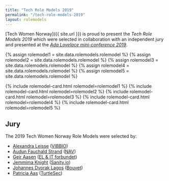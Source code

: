 ```yaml
---
title: "Tech Role Models 2019"
permalink: "/tech-role-models-2019"
layout: rolemodels
---
```


[Tech Women Norway]({{ site.url }}) is proud to present the *Tech Role Models 2019* which were selected in collaboration with an independent jury and presented at the [_Ada Lovelace mini-conference 2019_](/ada-lovelace-day-2019.html).  

{% assign rolemodel1 = site.data.rolemodels.rolemodel %}
{% assign rolemodel2 = site.data.rolemodels.rolemodel %}
{% assign rolemodel3 = site.data.rolemodels.rolemodel %}
{% assign rolemodel4 = site.data.rolemodels.rolemodel %}
{% assign rolemodel5 = site.data.rolemodels.rolemodel %}

{% include rolemodel-card.html rolemodel=rolemodel1 %}
{% include rolemodel-card.html rolemodel=rolemodel2 %}
{% include rolemodel-card.html rolemodel=rolemodel3 %}
{% include rolemodel-card.html rolemodel=rolemodel4 %}
{% include rolemodel-card.html rolemodel=rolemodel5 %}
    
## Jury

The 2019 Tech Women Norway Role Models were selected by:

- [Alexandra Leisse](https://twitter.com/troubalex) ([VIBBIO](https://www.vibbio.com/))
- [Audun Fauchald Strand](https://twitter.com/audunstrand) ([NAV](https://www.nav.no/))
- [Geir Aasen](https://twitter.com/geiraasen) ([EL & IT forbundet](https://elogit.no/))
- [Jemmima Knight](https://twitter.com/jemm1ma) ([Sanity.io](https://www.sanity.io/))
- [Johannes Dvorak Lagos](https://twitter.com/johanneslagos) ([Bouvet](https://www.bouvet.no/))
- [Patricia Aas](https://twitter.com/pati_gallardo) ([TurtleSec](https://turtlesec.no/))
